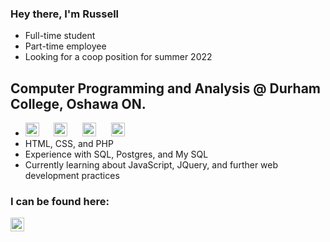 ### Hey there, I'm Russell 
- Full-time student
- Part-time employee
- Looking for a coop position for summer 2022

## Computer Programming and Analysis @ Durham College, Oshawa ON.
- <!--C#, C++, Java, Python--> <img alt="C sharp logo" title="C#" width="22px" src="https://seeklogo.com/images/C/c-sharp-c-logo-02F17714BA-seeklogo.com.png"/></a> &nbsp;&nbsp;&nbsp;&nbsp; <a><img alt="C plus plus logo" title="C++" width="22px" src="https://upload.wikimedia.org/wikipedia/commons/thumb/1/18/ISO_C%2B%2B_Logo.svg/1822px-ISO_C%2B%2B_Logo.svg.png"/></a> &nbsp;&nbsp;&nbsp;&nbsp; <a><img alt="Java logo" title="Java" width="22px" src="https://www.vectorlogo.zone/logos/java/java-vertical.svg"/></a> &nbsp;&nbsp;&nbsp;&nbsp; <a><img alt="Python logo" title="Python" width="22px" src="http://clipart-library.com/images_k/python-logo-transparent/python-logo-transparent-5.png"/>
- HTML, CSS, and PHP
- Experience with SQL, Postgres, and My SQL
- Currently learning about JavaScript, JQuery, and further web development practices

### I can be found here:

[<img align="left" alt="Russell Waring | LinkedIn" width="22px" src="https://cdn.jsdelivr.net/npm/simple-icons@v3/icons/linkedin.svg"/>][linkedin]

<br />
<br />

[linkedin]: https://www.linkedin.com/in/russell-waring-476372a4/